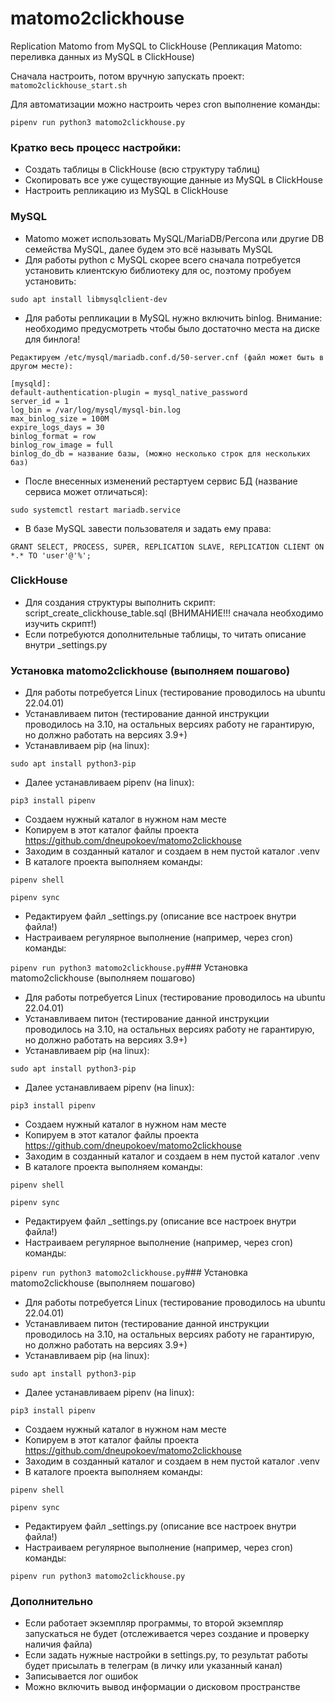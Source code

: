 # matomo2clickhouse

Replication Matomo from MySQL to ClickHouse (Репликация Matomo: переливка данных из MySQL в ClickHouse)

Сначала настроить, потом вручную запускать проект: ```matomo2clickhouse_start.sh```

Для автоматизации можно настроить через cron выполнение команды:

```pipenv run python3 matomo2clickhouse.py```


### Кратко весь процесс настройки:
- Создать таблицы в ClickHouse (всю структуру таблиц)
- Скопировать все уже существующие данные из MySQL в ClickHouse
- Настроить репликацию из MySQL в ClickHouse 


### MySQL
- Matomo может использовать MySQL/MariaDB/Percona или другие DB семейства MySQL, далее будем это всё называть MySQL
- Для работы python с MySQL скорее всего сначала потребуется установить клиентскую библиотеку для ос, поэтому пробуем установить:

```sudo apt install libmysqlclient-dev```

- Для работы репликации в MySQL нужно включить binlog. Внимание: необходимо предусмотреть чтобы было достаточно места на диске для бинлога!

```
Редактируем /etc/mysql/mariadb.conf.d/50-server.cnf (файл может быть в другом месте):

[mysqld]:
default-authentication-plugin = mysql_native_password
server_id = 1
log_bin = /var/log/mysql/mysql-bin.log
max_binlog_size = 100M
expire_logs_days = 30
binlog_format = row
binlog_row_image = full
binlog_do_db = название базы, (можно несколько строк для нескольких баз)
```

- После внесенных изменений рестартуем сервис БД (название сервиса может отличаться):

```sudo systemctl restart mariadb.service```

- В базе MySQL завести пользователя и задать ему права:

```GRANT SELECT, PROCESS, SUPER, REPLICATION SLAVE, REPLICATION CLIENT ON *.* TO 'user'@'%';```


### ClickHouse
- Для создания структуры выполнить скрипт: script_create_clickhouse_table.sql (ВНИМАНИЕ!!! сначала необходимо изучить скрипт!)
- Если потребуются дополнительные таблицы, то читать описание внутри _settings.py


### Установка matomo2clickhouse (выполняем пошагово)

- Для работы потребуется Linux (тестирование проводилось на ubuntu 22.04.01)
- Устанавливаем питон (тестирование данной инструкции проводилось на 3.10, на остальных версиях работу не гарантирую, но должно работать на версиях 3.9+)
- Устанавливаем pip (на linux):

```sudo apt install python3-pip```

- Далее устанавливаем pipenv (на linux):

```pip3 install pipenv```

- Создаем нужный каталог в нужном нам месте
- Копируем в этот каталог файлы проекта https://github.com/dneupokoev/matomo2clickhouse
- Заходим в созданный каталог и создаем в нем пустой каталог .venv
- В каталоге проекта выполняем команды:

```pipenv shell```

```pipenv sync```

- Редактируем файл _settings.py (описание все настроек внутри файла!)
- Настраиваем регулярное выполнение (например, через cron) команды:

```pipenv run python3 matomo2clickhouse.py```### Установка matomo2clickhouse (выполняем пошагово)

- Для работы потребуется Linux (тестирование проводилось на ubuntu 22.04.01)
- Устанавливаем питон (тестирование данной инструкции проводилось на 3.10, на остальных версиях работу не гарантирую, но должно работать на версиях 3.9+)
- Устанавливаем pip (на linux):

```sudo apt install python3-pip```

- Далее устанавливаем pipenv (на linux):

```pip3 install pipenv```

- Создаем нужный каталог в нужном нам месте
- Копируем в этот каталог файлы проекта https://github.com/dneupokoev/matomo2clickhouse
- Заходим в созданный каталог и создаем в нем пустой каталог .venv
- В каталоге проекта выполняем команды:

```pipenv shell```

```pipenv sync```

- Редактируем файл _settings.py (описание все настроек внутри файла!)
- Настраиваем регулярное выполнение (например, через cron) команды:

```pipenv run python3 matomo2clickhouse.py```### Установка matomo2clickhouse (выполняем пошагово)

- Для работы потребуется Linux (тестирование проводилось на ubuntu 22.04.01)
- Устанавливаем питон (тестирование данной инструкции проводилось на 3.10, на остальных версиях работу не гарантирую, но должно работать на версиях 3.9+)
- Устанавливаем pip (на linux):

```sudo apt install python3-pip```

- Далее устанавливаем pipenv (на linux):

```pip3 install pipenv```

- Создаем нужный каталог в нужном нам месте
- Копируем в этот каталог файлы проекта https://github.com/dneupokoev/matomo2clickhouse
- Заходим в созданный каталог и создаем в нем пустой каталог .venv
- В каталоге проекта выполняем команды:

```pipenv shell```

```pipenv sync```

- Редактируем файл _settings.py (описание все настроек внутри файла!)
- Настраиваем регулярное выполнение (например, через cron) команды:

```pipenv run python3 matomo2clickhouse.py```


### Дополнительно
- Если работает экземпляр программы, то второй экземпляр запускаться не будет (отслеживается через создание и проверку наличия файла)  
- Если задать нужные настройки в settings.py, то результат работы будет присылать в телеграм (в личку или указанный канал)
- Записывается лог ошибок
- Можно включить вывод информации о дисковом пространстве

